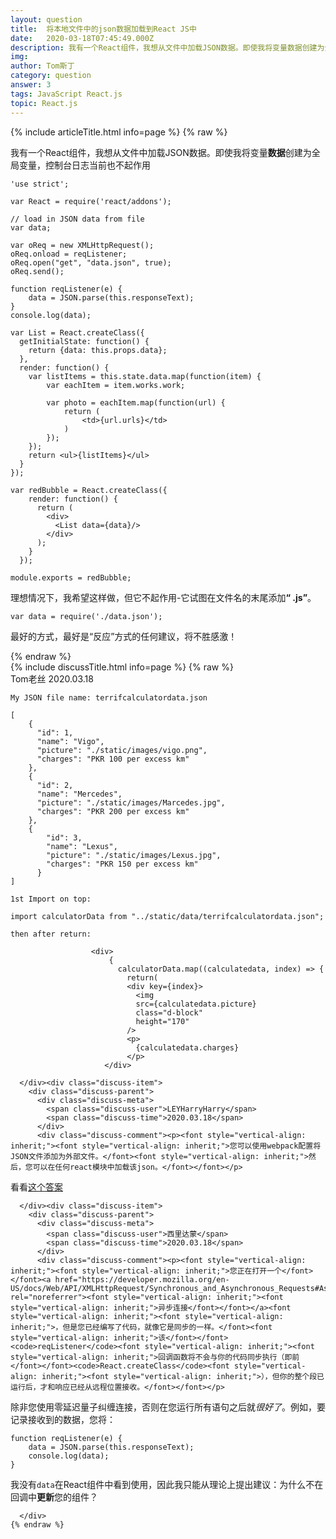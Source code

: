 ```yaml
---
layout: question
title:  将本地文件中的json数据加载到React JS中
date:   2020-03-18T07:45:49.000Z
description: 我有一个React组件，我想从文件中加载JSON数据。即使我将变量数据创建为全局变量，控制台日志当前也不起作用'use strict';var R...
img: 
author: Tom斯丁
category: question
answer: 3
tags: JavaScript React.js
topic: React.js
---
```

<div class="article-root">
  <div class="article">
    {% include articleTitle.html info=page %}
    {% raw %}
    <div class="article-content"><p><font style="vertical-align: inherit;"><font style="vertical-align: inherit;">我有一个React组件，我想从文件中加载JSON数据。</font><font style="vertical-align: inherit;">即使我将变量</font></font><strong><font style="vertical-align: inherit;"><font style="vertical-align: inherit;">数据</font></font></strong><font style="vertical-align: inherit;"><font style="vertical-align: inherit;">创建</font><font style="vertical-align: inherit;">为全局</font><font style="vertical-align: inherit;">变量，控制台日志当前也不起作用</font></font></p>

<pre><code>'use strict';<font></font>
<font></font>
var React = require('react/addons');<font></font>
<font></font>
// load in JSON data from file<font></font>
var data;<font></font>
<font></font>
var oReq = new XMLHttpRequest();<font></font>
oReq.onload = reqListener;<font></font>
oReq.open("get", "data.json", true);<font></font>
oReq.send();<font></font>
<font></font>
function reqListener(e) {<font></font>
    data = JSON.parse(this.responseText);<font></font>
}<font></font>
console.log(data);<font></font>
<font></font>
var List = React.createClass({<font></font>
  getInitialState: function() {<font></font>
    return {data: this.props.data};    <font></font>
  },<font></font>
  render: function() {<font></font>
    var listItems = this.state.data.map(function(item) {<font></font>
        var eachItem = item.works.work;        <font></font>
<font></font>
        var photo = eachItem.map(function(url) {<font></font>
            return (<font></font>
                &lt;td&gt;{url.urls}&lt;/td&gt; <font></font>
            )<font></font>
        });<font></font>
    });<font></font>
    return &lt;ul&gt;{listItems}&lt;/ul&gt;<font></font>
  }<font></font>
});<font></font>
<font></font>
var redBubble = React.createClass({<font></font>
    render: function() {<font></font>
      return (<font></font>
        &lt;div&gt;<font></font>
          &lt;List data={data}/&gt;          <font></font>
        &lt;/div&gt;<font></font>
      );<font></font>
    }<font></font>
  });<font></font>
<font></font>
module.exports = redBubble;<font></font>
</code></pre>

<p><font style="vertical-align: inherit;"><font style="vertical-align: inherit;">理想情况下，我希望这样做，但它不起作用-它试图</font><font style="vertical-align: inherit;">在文件名的末尾</font><font style="vertical-align: inherit;">添加</font></font><strong><font style="vertical-align: inherit;"><font style="vertical-align: inherit;">“ .js”</font></font></strong><font style="vertical-align: inherit;"><font style="vertical-align: inherit;">。</font></font></p>

<pre><code>var data = require('./data.json');
</code></pre>

<p><font style="vertical-align: inherit;"><font style="vertical-align: inherit;">最好的方式，最好是“反应”方式的任何建议，将不胜感激！</font></font></p></div>
    {% endraw %}
  </div>

  <div class="discuss-wrapper">
    {% include discussTitle.html info=page %}
    {% raw %}
    <div class="discuss-item">
        <div class="discuss-parent">
          <div class="discuss-meta">
            <span class="discuss-user">Tom老丝</span>
            <span class="discuss-time">2020.03.18</span>
          </div>
          <div class="discuss-comment"><p></p><div class="snippet" data-lang="js" data-hide="false" data-console="true" data-babel="false">
<div class="snippet-code">
<pre class="snippet-code-js lang-js prettyprint-override"><code>My JSON file name: terrifcalculatordata.json<font></font>
<font></font>
[<font></font>
    {<font></font>
      "id": 1,<font></font>
      "name": "Vigo",<font></font>
      "picture": "./static/images/vigo.png",<font></font>
      "charges": "PKR 100 per excess km"<font></font>
    },<font></font>
    {<font></font>
      "id": 2,<font></font>
      "name": "Mercedes",<font></font>
      "picture": "./static/images/Marcedes.jpg",<font></font>
      "charges": "PKR 200 per excess km"<font></font>
    },<font></font>
    {<font></font>
        "id": 3,<font></font>
        "name": "Lexus",<font></font>
        "picture": "./static/images/Lexus.jpg",<font></font>
        "charges": "PKR 150 per excess km"<font></font>
      }<font></font>
]<font></font>
<font></font>
1st Import on top:<font></font>
<font></font>
import calculatorData from "../static/data/terrifcalculatordata.json";<font></font>
<font></font>
then after return:<font></font>
<font></font>
                  &lt;div&gt;<font></font>
                      {<font></font>
                        calculatorData.map((calculatedata, index) =&gt; {<font></font>
                          return(<font></font>
                          &lt;div key={index}&gt; <font></font>
                            &lt;img<font></font>
                            src={calculatedata.picture}<font></font>
                            class="d-block"<font></font>
                            height="170"<font></font>
                          /&gt;<font></font>
                          &lt;p&gt;<font></font>
                            {calculatedata.charges}<font></font>
                          &lt;/p&gt;<font></font>
                     &lt;/div&gt;</code></pre>
</div>
</div>
<p></p></div>
        </div>
        
      </div><div class="discuss-item">
        <div class="discuss-parent">
          <div class="discuss-meta">
            <span class="discuss-user">LEYHarryHarry</span>
            <span class="discuss-time">2020.03.18</span>
          </div>
          <div class="discuss-comment"><p><font style="vertical-align: inherit;"><font style="vertical-align: inherit;">您可以使用webpack配置将JSON文件添加为外部文件。</font><font style="vertical-align: inherit;">然后，您可以在任何react模块中加载该json。</font></font></p>

<p><font style="vertical-align: inherit;"><font style="vertical-align: inherit;">看看</font></font><a href="https://stackoverflow.com/a/30602665/6886570"><font style="vertical-align: inherit;"><font style="vertical-align: inherit;">这个答案</font></font></a></p></div>
        </div>
        
      </div><div class="discuss-item">
        <div class="discuss-parent">
          <div class="discuss-meta">
            <span class="discuss-user">西里达蒙</span>
            <span class="discuss-time">2020.03.18</span>
          </div>
          <div class="discuss-comment"><p><font style="vertical-align: inherit;"><font style="vertical-align: inherit;">您正在打开一个</font></font><a href="https://developer.mozilla.org/en-US/docs/Web/API/XMLHttpRequest/Synchronous_and_Asynchronous_Requests#Asynchronous_request" rel="noreferrer"><font style="vertical-align: inherit;"><font style="vertical-align: inherit;">异步连接</font></font></a><font style="vertical-align: inherit;"><font style="vertical-align: inherit;">，但是您已经编写了代码，就像它是同步的一样。</font><font style="vertical-align: inherit;">该</font></font><code>reqListener</code><font style="vertical-align: inherit;"><font style="vertical-align: inherit;">回调函数将不会与你的代码同步执行（即前</font></font><code>React.createClass</code><font style="vertical-align: inherit;"><font style="vertical-align: inherit;">），但你的整个段已运行后，才和响应已经从远程位置接收。</font></font></p>

<p><font style="vertical-align: inherit;"><font style="vertical-align: inherit;">除非您使用零延迟量子纠缠连接，否则</font><font style="vertical-align: inherit;">在您运行所有语句之后</font><font style="vertical-align: inherit;">就</font></font><em><font style="vertical-align: inherit;"><font style="vertical-align: inherit;">很好了</font></font></em><font style="vertical-align: inherit;"><font style="vertical-align: inherit;">。</font><font style="vertical-align: inherit;">例如，要记录接收到的数据，您将：</font></font></p>

<pre><code>function reqListener(e) {<font></font>
    data = JSON.parse(this.responseText);<font></font>
    console.log(data);<font></font>
}<font></font>
</code></pre>

<p><font style="vertical-align: inherit;"><font style="vertical-align: inherit;">我没有</font></font><code>data</code><font style="vertical-align: inherit;"><font style="vertical-align: inherit;">在React组件中</font><font style="vertical-align: inherit;">看到使用</font><font style="vertical-align: inherit;">，因此我只能从理论上提出建议：为什么不在</font><font style="vertical-align: inherit;">回调中</font></font><strong><font style="vertical-align: inherit;"><font style="vertical-align: inherit;">更新</font></font></strong><font style="vertical-align: inherit;"><font style="vertical-align: inherit;">您的组件？</font></font></p></div>
        </div>
        
      </div>
    {% endraw %}
  </div>
<div>
